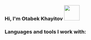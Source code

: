 ### Hi, I'm Otabek Khayitov <img src="https://media3.giphy.com/media/gM5qFksULw54NMWyry/giphy.gif?cid=ecf05e47327jko09vg6mo1lbfu5y5g4h5lmoki1w1213p3eq&ep=v1_stickers_search&rid=giphy.gif&ct=s" width="50px">
### Languages and tools I work with:  



